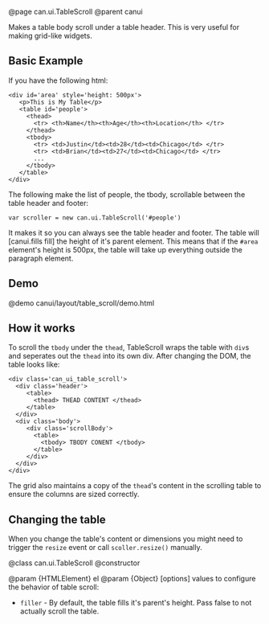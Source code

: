 @page can.ui.TableScroll
@parent canui

Makes a table body scroll under a table
header.  This is very useful for making grid-like widgets.

## Basic Example

If you have the following html:

    <div id='area' style='height: 500px'>
       <p>This is My Table</p>
       <table id='people'>
         <thead>
           <tr> <th>Name</th><th>Age</th><th>Location</th> </tr>
         </thead>
         <tbody>
           <tr> <td>Justin</td><td>28</td><td>Chicago</td> </tr>
           <tr> <td>Brian</td><td>27</td><td>Chicago</td> </tr>
           ...
         </tbody>
       </table>
    </div>

The following make the list of people, the tbody, scrollable between
the table header and footer:

    var scroller = new can.ui.TableScroll('#people')

It makes it so you can always see the table header
and footer.  The table will [canui.fills fill] the height of it's parent
element. This means that if the `#area` element's height
is 500px, the table will take up everything outside the paragraph element.

## Demo

@demo canui/layout/table_scroll/demo.html

## How it works

To scroll the `tbody` under the `thead`, TableScroll
wraps the table with `div`s and seperates out the
`thead` into its own div.  After changing the DOM,
the table looks like:

    <div class='can_ui_table_scroll'>
      <div class='header'>
         <table>
           <thead> THEAD CONTENT </thead>
         </table>
      </div>
      <div class='body'>
         <div class='scrollBody'>
           <table>
             <tbody> TBODY CONENT </tbody>
           </table>
         </div>
      </div>
    </div>

The grid also maintains a copy of the `thead`'s content
in the scrolling table to ensure the columns are
sized correctly.

## Changing the table

When you change the table's content or dimensions you might need
to trigger the `resize` event or call `scoller.resize()` manually.

@class can.ui.TableScroll
@constructor

@param {HTMLElement} el
@param {Object} [options] values to configure
the behavior of table scroll:

   - `filler` - By default, the table fills
     it's parent's height. Pass false to not actually scroll the
     table.
	 